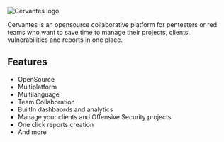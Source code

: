 ![Cervantes logo](https://raw.githubusercontent.com/CervantesSecurity/.github/main/profile/logo-horizontal.png)

Cervantes is an opensource collaborative platform for pentesters or red teams who want to save time to manage their projects, clients, vulnerabilities and reports in one place. 

## Features
* OpenSource
* Multiplatform
* Multilanguage
* Team Collaboration
* BuiltIn dashbaords and analytics
* Manage your clients and Offensive Security projects
* One click reports creation
* And more



